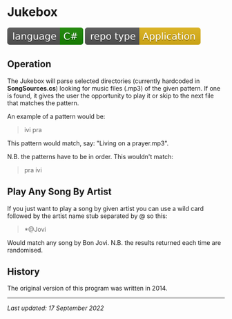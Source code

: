 # Jukebox

<a href="https://docs.microsoft.com/en-us/dotnet/csharp/"><img src="https://raw.githubusercontent.com/Wycott/RepositoryResources/main/Graphics/language-csharp.svg" title="Language C#" alt="Language C#"></a>
<a href="https://github.com/Wycott/RepositoryResources/blob/main/REPOTYPE.md"><img src="https://raw.githubusercontent.com/Wycott/RepositoryResources/main/Graphics/repo%20type-Application-yellow.svg" title="Application" alt="Application"></a>

## Operation

The Jukebox will parse selected directories (currently hardcoded in **SongSources.cs**) looking for music files (.mp3) of the given pattern. If one is found, it gives the user the opportunity to play it or skip to the next file that matches the pattern.

An example of a pattern would be:

>ivi pra

This pattern would match, say: "Living on a prayer.mp3".

N.B. the patterns have to be in order. This wouldn't match:

>pra ivi

## Play Any Song By Artist

If you just want to play a song by given artist you can use a wild card followed by the artist name stub separated by @ so this:

>*@Jovi

Would match  any song by Bon Jovi. N.B. the results returned each time are randomised.

## History

The original version of this program was written in 2014.

---

_Last updated: 17 September 2022_
